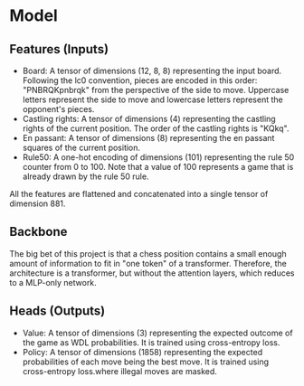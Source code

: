 # Model

## Features (Inputs)

- Board: A tensor of dimensions (12, 8, 8) representing the input board. Following the lc0 convention, pieces are encoded in this order: "PNBRQKpnbrqk" from the perspective of the side to move. Uppercase letters represent the side to move and lowercase letters represent the opponent's pieces.
- Castling rights: A tensor of dimensions (4) representing the castling rights of the current position. The order of the castling rights is "KQkq".
- En passant: A tensor of dimensions (8) representing the en passant squares of the current position.
- Rule50: A one-hot encoding of dimensions (101) representing the rule 50 counter from 0 to 100. Note that a value of 100 represents a game that is already drawn by the rule 50 rule.

All the features are flattened and concatenated into a single tensor of dimension 881.

## Backbone

The big bet of this project is that a chess position contains a small enough amount of information to fit in "one token" of a transformer. Therefore, the architecture is a transformer, but without the attention layers, which reduces to a MLP-only network.

## Heads (Outputs)

- Value: A tensor of dimensions (3) representing the expected outcome of the game as WDL probabilities. It is trained using cross-entropy loss.
- Policy: A tensor of dimensions (1858) representing the expected probabilities of each move being the best move. It is trained using cross-entropy loss.where illegal moves are masked.
